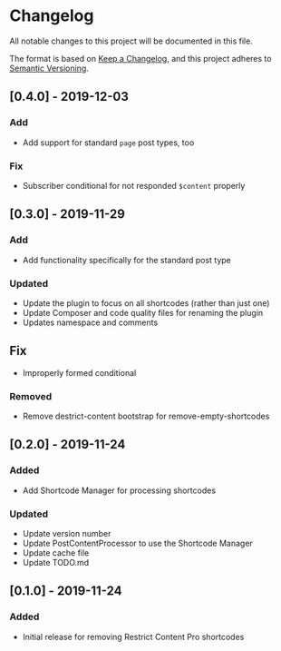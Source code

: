 # Changelog
All notable changes to this project will be documented in this file.

The format is based on [Keep a Changelog](https://keepachangelog.com/en/1.0.0/),
and this project adheres to [Semantic Versioning](https://semver.org/spec/v2.0.0.html).

## [0.4.0] - 2019-12-03

### Add

* Add support for standard `page` post types, too

### Fix

* Subscriber conditional for not responded `$content` properly

## [0.3.0] - 2019-11-29

### Add

* Add functionality specifically for the standard post type

### Updated

* Update the plugin to focus on all shortcodes (rather than just one)
* Update Composer and code quality files for renaming the plugin
* Updates namespace and comments

## Fix

* Improperly formed conditional

### Removed

* Remove destrict-content bootstrap for remove-empty-shortcodes

## [0.2.0] - 2019-11-24

### Added
* Add Shortcode Manager for processing shortcodes

### Updated

* Update version number
* Update PostContentProcessor to use the Shortcode Manager
* Update cache file
* Update TODO.md

## [0.1.0] - 2019-11-24

### Added
* Initial release for removing Restrict Content Pro shortcodes
